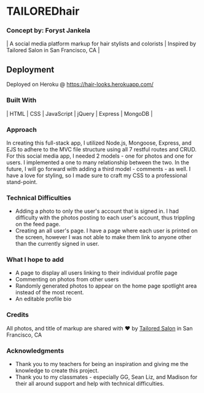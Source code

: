 # TAILOREDhair
### Concept by: Foryst Jankela

  | A social media platform markup for hair stylists and colorists |
         Inspired by Tailored Salon in San Francisco, CA |

## Deployment
  Deployed on Heroku @ https://hair-looks.herokuapp.com/

### Built With
  | HTML | CSS | JavaScript | jQuery | Express | MongoDB |

### Approach
  In creating this full-stack app, I utilized Node.js, Mongoose, Express, and EJS to adhere to the MVC file structure using all 7 restful routes and CRUD. For this social media app, I needed 2 models - one for photos and one for users. I implemented a one to many relationship between the two. In the future, I will go forward with adding a third model - comments - as well. I have a love for styling, so I made sure to craft my CSS to a professional stand-point.

### Technical Difficulties
  * Adding a photo to only the user's account that is signed in. I had difficulty with the photos posting to each user's account, thus trippling on the feed page.
  * Creating an all user's page. I have a page where each user is printed on the screen, however I was not able to make them link to anyone other than the currently signed in user.

### What I hope to add
  * A page to display all users linking to their individual profile page
  * Commenting on photos from other users
  * Randomly generated photos to appear on the home page spotlight area instead of the most recent.
  * An editable profile bio

### Credits
  All photos, and title of markup are shared with &hearts; by <a href="http://tailoredsf.com">Tailored Salon</a> in San Francisco, CA

### Acknowledgments
  * Thank you to my teachers for being an inspiration and giving me the knowledge to create this project.
  * Thank you to my classmates - especially GG, Sean Liz, and Madison for their all around support and help with technical difficulties.
